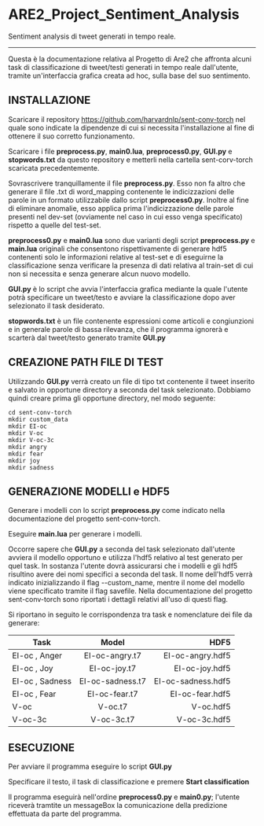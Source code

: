 # ARE2_Project_Sentiment_Analysis

Sentiment analysis di tweet generati in tempo reale.

__________________________________________________________

Questa è la documentazione relativa al Progetto di Are2 che affronta alcuni task di classificazione di tweet/testi generati in tempo reale dall'utente, tramite un'interfaccia grafica creata ad hoc, sulla base del suo sentimento.


## INSTALLAZIONE

Scaricare il repository https://github.com/harvardnlp/sent-conv-torch nel quale sono indicate la dipendenze di cui si necessita l'installazione al fine di ottenere il suo corretto funzionamento.

Scaricare i file **preprocess.py**, **main0.lua**, **preprocess0.py**, **GUI.py** e **stopwords.txt** da questo repository e metterli nella cartella sent-corv-torch scaricata precedentemente.

Sovrascrivere tranquillamente il file **preprocess.py**. Esso non fa altro che generare il file .txt di word_mapping contenente le indicizzazioni delle parole in un formato utilizzabile dallo script **preprocess0.py**. Inoltre al fine di eliminare anomalie, esso applica prima l'indicizzazione delle parole presenti nel dev-set (ovviamente nel caso in cui esso venga specificato) rispetto a quelle del test-set.

**preprocess0.py** e **main0.lua** sono due varianti degli script **preprocess.py** e **main.lua** originali che consentono rispettivamente di generare hdf5 contenenti solo le informazioni relative al test-set e di eseguirne la classificazione senza verificare la presenza di dati relativa al train-set di cui non si necessita e senza generare alcun nuovo modello.

**GUI.py** è lo script che avvia l'interfaccia grafica mediante la quale l'utente potrà specificare un tweet/testo e avviare la classificazione dopo aver selezionato il task desiderato.

**stopwords.txt** è un file contenente espressioni come articoli e congiunzioni e in generale parole di bassa rilevanza, che il programma ignorerà e scarterà dal tweet/testo generato tramite **GUI.py**


## CREAZIONE PATH FILE DI TEST

Utilizzando **GUI.py** verrà creato un file di tipo txt contenente il tweet inserito e salvato in opportune directory a seconda del task selezionato. Dobbiamo quindi creare prima gli opportune directory, nel modo seguente:

```
cd sent-conv-torch
mkdir custom_data
mkdir EI-oc
mkdir V-oc
mkdir V-oc-3c
mkdir angry
mkdir fear
mkdir joy
mkdir sadness
```
## GENERAZIONE MODELLI e HDF5

Generare i modelli con lo script **preprocess.py** come indicato nella documentazione del progetto sent-conv-torch.

Eseguire **main.lua** per generare i modelli.

Occorre sapere che **GUI.py** a seconda del task selezionato dall'utente avviera il modello opportuno e utilizza l'hdf5 relativo al test generato per quel task. In sostanza l'utente dovrà assicurarsi che i modelli e gli hdf5 risultino avere dei nomi specifici a seconda del task.
Il nome dell'hdf5 verrà indicato inizializzando il flag --custom_name, mentre il nome del modello viene specificato tramite il flag savefile. Nella documentazione del progetto sent-conv-torch sono riportati i dettagli relativi all'uso di questi flag.

Si riportano in seguito le corrispondenza tra task e nomenclature dei file da generare:

 Task                | Model           | HDF5  |
| -----------------  |:-------------:| -----:|
| EI-oc , Anger      | EI-oc-angry.t7 | EI-oc-angry.hdf5 |
| EI-oc , Joy        | EI-oc-joy.t7 | EI-oc-joy.hdf5 |
| EI-oc , Sadness    | EI-oc-sadness.t7 | EI-oc-sadness.hdf5 |
| EI-oc , Fear       | EI-oc-fear.t7 | EI-oc-fear.hdf5 |
| V-oc               | V-oc.t7       | V-oc.hdf5 |
| V-oc-3c               | V-oc-3c.t7       | V-oc-3c.hdf5 |


## ESECUZIONE

Per avviare il programma eseguire lo script **GUI.py**

Specificare il testo, il task di classificazione e premere **Start classification**

Il programma eseguirà nell'ordine **preprocess0.py** e **main0.py**; l'utente riceverà tramtite un messageBox la comunicazione della predizione effettuata da parte del programma.
